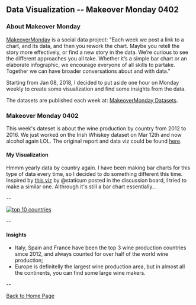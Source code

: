 <head>
  <!-- Global site tag (gtag.js) - Google Analytics -->
<script async src="https://www.googletagmanager.com/gtag/js?id=UA-112502179-1"></script>
<script>
  window.dataLayer = window.dataLayer || [];
  function gtag(){dataLayer.push(arguments);}
  gtag('js', new Date());

  gtag('config', 'UA-112502179-1');
</script>
</head>


## Data Visualization -- Makeover Monday 0402

### About Makeover Monday

[MakeoverMonday](http://www.makeovermonday.co.uk/) is a social data project:
"Each week we post a link to a chart, and its data, and then you rework the chart.
Maybe you retell the story more effectively, or find a new story in the data.
We’re curious to see the different approaches you all take. Whether it’s a simple bar chart or an elaborate infographic, we encourage everyone of all skills to partake.
Together we can have broader conversations about and with data."

Starting from Jan 08, 2018, I decided to put aside one hour on Monday weekly to create some visualization and find some insights from the data.

The datasets are published each week at: [MakeoverMonday Datasets](http://www.makeovermonday.co.uk/data/).

### Makeover Monday 0402

This week's dateset is about the wine production by country from 2012 to 2016. We just worked on the Irish Whiskey dataset on Mar 12th and now alcohol again LOL. The original report and data viz could be found [here](http://www.oiv.int/public/medias/5287/oiv-noteconjmars2017-en.pdf).

#### My Visualization

Hmmm yearly data by country again. I have been making bar charts for this type of data every time, so I decided to do something different this time. 
Inspired by [this viz](https://public.tableau.com/profile/staticum#!/vizhome/TOPWINEPRODUCERCOUNTRIES2016/Dashboard1) by @staticum posted in the discussion board, I tried to make a similar one. Althrough it's still a bar chart essentially...  

--  
<div class='tableauPlaceholder' id='viz1522729667006' style='position: relative'>
<noscript><a href='#'>
  <img alt='top 10 countries ' src='https:&#47;&#47;public.tableau.com&#47;static&#47;images&#47;Ma&#47;MakeOverMonday0402&#47;top10countries&#47;1_rss.png' style='border: none' />
</a></noscript>
<object class='tableauViz'  style='display:none;'>
  <param name='host_url' value='https%3A%2F%2Fpublic.tableau.com%2F' />
  <param name='embed_code_version' value='3' />
  <param name='site_root' value='' />
  <param name='name' value='MakeOverMonday0402&#47;top10countries' />
  <param name='tabs' value='no' />
  <param name='toolbar' value='yes' />
  <param name='static_image' value='https:&#47;&#47;public.tableau.com&#47;static&#47;images&#47;Ma&#47;MakeOverMonday0402&#47;top10countries&#47;1.png' />
  <param name='animate_transition' value='yes' />
  <param name='display_static_image' value='yes' />
  <param name='display_spinner' value='yes' />
  <param name='display_overlay' value='yes' />
  <param name='display_count' value='yes' />
  <param name='filter' value='publish=yes' />
</object></div>                
<script type='text/javascript'>                    
  var divElement = document.getElementById('viz1522729667006');  
  var vizElement = divElement.getElementsByTagName('object')[0];  
  vizElement.style.width='800px';vizElement.style.height='627px';     
  var scriptElement = document.createElement('script');                 
  scriptElement.src = 'https://public.tableau.com/javascripts/api/viz_v1.js'; 
  vizElement.parentNode.insertBefore(scriptElement, vizElement);           
</script>  

--  

#### Insights 
* Italy, Spain and France have been the top 3 wine production countries since 2012, and always counted for over half of the world wine production;  
* Europe is definitelly the largest wine production area, but in almost all the continents, you can find some large wine makers.  

--  


<a href="https://yudong-94.github.io/personal-website/" title="Back to Home Page">Back to Home Page</a>
